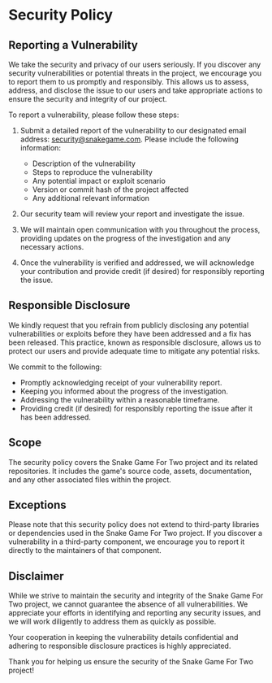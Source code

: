 # Security Policy

## Reporting a Vulnerability

We take the security and privacy of our users seriously. If you discover any security vulnerabilities or potential threats in the 
project, we encourage you to report them to us promptly and responsibly. This allows us to assess, address, and disclose the issue to our users and take appropriate actions to ensure the security and integrity of our project.

To report a vulnerability, please follow these steps:

1. Submit a detailed report of the vulnerability to our designated email address: security@snakegame.com. Please include the following information:
   - Description of the vulnerability
   - Steps to reproduce the vulnerability
   - Any potential impact or exploit scenario
   - Version or commit hash of the project affected
   - Any additional relevant information

2. Our security team will review your report and investigate the issue.

3. We will maintain open communication with you throughout the process, providing updates on the progress of the investigation and any necessary actions.

4. Once the vulnerability is verified and addressed, we will acknowledge your contribution and provide credit (if desired) for responsibly reporting the issue.

## Responsible Disclosure

We kindly request that you refrain from publicly disclosing any potential vulnerabilities or exploits before they have been addressed and a fix has been released. This practice, known as responsible disclosure, allows us to protect our users and provide adequate time to mitigate any potential risks.

We commit to the following:

- Promptly acknowledging receipt of your vulnerability report.
- Keeping you informed about the progress of the investigation.
- Addressing the vulnerability within a reasonable timeframe.
- Providing credit (if desired) for responsibly reporting the issue after it has been addressed.

## Scope

The security policy covers the Snake Game For Two project and its related repositories. It includes the game's source code, assets, documentation, and any other associated files within the project.

## Exceptions

Please note that this security policy does not extend to third-party libraries or dependencies used in the Snake Game For Two project. If you discover a vulnerability in a third-party component, we encourage you to report it directly to the maintainers of that component.

## Disclaimer

While we strive to maintain the security and integrity of the Snake Game For Two project, we cannot guarantee the absence of all vulnerabilities. We appreciate your efforts in identifying and reporting any security issues, and we will work diligently to address them as quickly as possible.

Your cooperation in keeping the vulnerability details confidential and adhering to responsible disclosure practices is highly appreciated.

Thank you for helping us ensure the security of the Snake Game For Two project!

